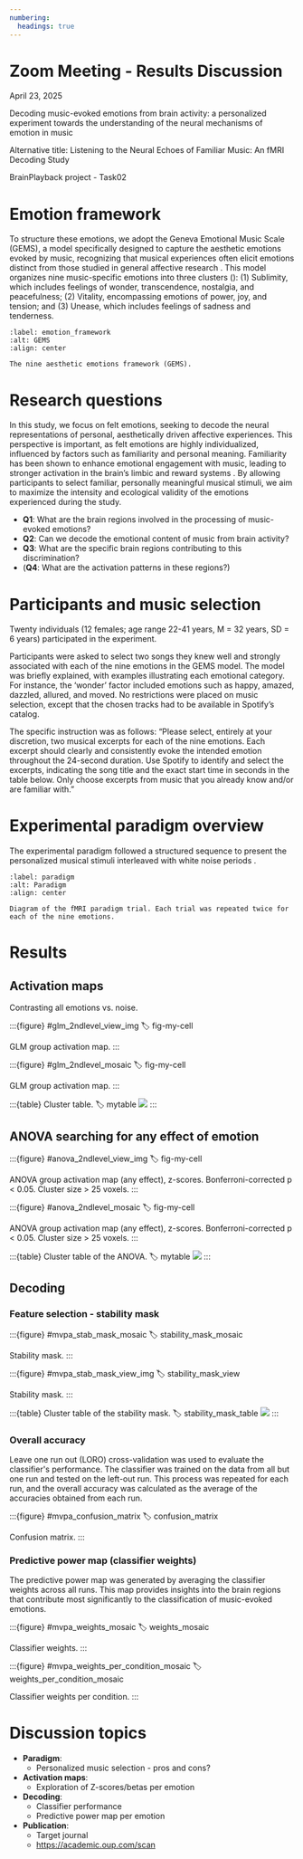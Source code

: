 ```yaml
---
numbering:
  headings: true
---
```


Zoom Meeting - Results Discussion
====

April 23, 2025

Decoding music-evoked emotions from brain activity: a personalized experiment towards the understanding of the neural mechanisms of emotion in music

Alternative title: Listening to the Neural Echoes of Familiar Music: An fMRI Decoding Study

BrainPlayback project - Task02

# Emotion framework

To structure these emotions, we adopt the Geneva Emotional Music Scale (GEMS), a model specifically designed to capture the aesthetic emotions evoked by music, recognizing that musical experiences often elicit emotions distinct from those studied in general affective research [](doi:10.1037/1528-3542.8.4.494). This model organizes nine music-specific emotions into three clusters ([](#emotion_framework)): (1) Sublimity, which includes feelings of wonder, transcendence, nostalgia, and peacefulness; (2) Vitality, encompassing emotions of power, joy, and tension; and (3) Unease, which includes feelings of sadness and tenderness.

```{figure} ./emotion-framework-zentner.png
:label: emotion_framework
:alt: GEMS
:align: center

The nine aesthetic emotions framework (GEMS).
```

# Research questions

In this study, we focus on felt emotions, seeking to decode the neural representations of personal, aesthetically driven affective experiences. This perspective is important, as felt emotions are highly individualized, influenced by factors such as familiarity and personal meaning. Familiarity has been shown to enhance emotional engagement with music, leading to stronger activation in the brain’s limbic and reward systems [](doi:10.1371/journal.pone.0027241). By allowing participants to select familiar, personally meaningful musical stimuli, we aim to maximize the intensity and ecological validity of the emotions experienced during the study.


- **Q1**: What are the brain regions involved in the processing of music-evoked emotions?
- **Q2**: Can we decode the emotional content of music from brain activity?
- **Q3**: What are the specific brain regions contributing to this discrimination?
- (**Q4**: What are the activation patterns in these regions?)

# Participants and music selection

Twenty individuals (12 females; age range 22-41 years, M = 32 years, SD = 6 years) participated in the experiment. 

Participants were asked to select two songs they knew well and strongly associated with each of the nine emotions in the GEMS model. The model was briefly explained, with examples illustrating each emotional category. For instance, the ‘wonder’ factor included emotions such as happy, amazed, dazzled, allured, and moved. No restrictions were placed on music selection, except that the chosen tracks had to be available in Spotify’s catalog.

The specific instruction was as follows: “Please select, entirely at your discretion, two musical excerpts for each of the nine emotions. Each excerpt should clearly and consistently evoke the intended emotion throughout the 24-second duration. Use Spotify to identify and select the excerpts, indicating the song title and the exact start time in seconds in the table below. Only choose excerpts from music that you already know and/or are familiar with.”


# Experimental paradigm overview

The experimental paradigm followed a structured sequence to present the personalized musical stimuli interleaved with white noise periods [](#paradigm).

```{figure} ./paradigm_task02.png
:label: paradigm
:alt: Paradigm
:align: center

Diagram of the fMRI paradigm trial. Each trial was repeated twice for each of the nine emotions.
```


# Results

## Activation maps

Contrasting all emotions vs. noise.

:::{figure} #glm_2ndlevel_view_img
:label: fig-my-cell

GLM group activation map.
:::

:::{figure} #glm_2ndlevel_mosaic
:label: fig-my-cell

GLM group activation map.
:::

:::{table} Cluster table.
:label: mytable
![](#glm_2ndlevel_cluster_table)
:::

## ANOVA searching for any effect of emotion

:::{figure} #anova_2ndlevel_view_img
:label: fig-my-cell

ANOVA group activation map (any effect), z-scores. Bonferroni-corrected p < 0.05. Cluster size > 25 voxels.
:::

:::{figure} #anova_2ndlevel_mosaic
:label: fig-my-cell

ANOVA group activation map (any effect), z-scores. Bonferroni-corrected p < 0.05. Cluster size > 25 voxels.
:::

:::{table} Cluster table of the ANOVA.
:label: mytable
![](#anova_2ndlevel_cluster_table)
:::

## Decoding

### Feature selection - stability mask
:::{figure} #mvpa_stab_mask_mosaic
:label: stability_mask_mosaic

Stability mask.
:::

:::{figure} #mvpa_stab_mask_view_img
:label: stability_mask_view

Stability mask.
:::


:::{table} Cluster table of the stability mask.
:label: stability_mask_table
![](#mvpa_stab_mask_cluster_table)
:::

### Overall accuracy

Leave one run out (LORO) cross-validation was used to evaluate the classifier's performance. The classifier was trained on the data from all but one run and tested on the left-out run. This process was repeated for each run, and the overall accuracy was calculated as the average of the accuracies obtained from each run.

:::{figure} #mvpa_confusion_matrix
:label: confusion_matrix

Confusion matrix.
:::

### Predictive power map (classifier weights)
The predictive power map was generated by averaging the classifier weights across all runs. This map provides insights into the brain regions that contribute most significantly to the classification of music-evoked emotions.

:::{figure} #mvpa_weights_mosaic
:label: weights_mosaic

Classifier weights.
:::


:::{figure} #mvpa_weights_per_condition_mosaic
:label: weights_per_condition_mosaic

Classifier weights per condition.
:::





# Discussion topics
- **Paradigm**:
  -  Personalized music selection - pros and cons?
- **Activation maps**: 
  - Exploration of Z-scores/betas per emotion
- **Decoding**: 
  - Classifier performance
  - Predictive power map per emotion
- **Publication**:
  - Target journal
  - https://academic.oup.com/scan
